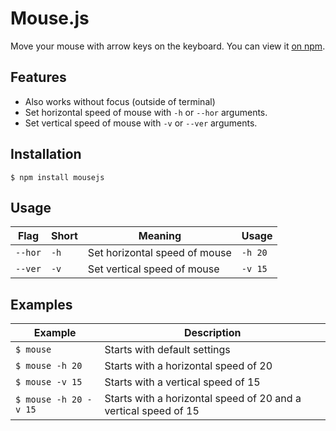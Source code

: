 # Mouse.js

Move your mouse with arrow keys on the keyboard. You can view it [on npm](https://www.npmjs.com/package/mousejs).

## Features

* Also works without focus (outside of terminal)
* Set horizontal speed of mouse with `-h` or `--hor` arguments.
* Set vertical speed of mouse with `-v` or `--ver` arguments.

## Installation

```
$ npm install mousejs
```

## Usage

Flag | Short | Meaning | Usage
-----|-------|---------|------
`--hor` | `-h` | Set horizontal speed of mouse | `-h 20`
`--ver` | `-v` | Set vertical speed of mouse | `-v 15`

## Examples

Example | Description
--------|------------
`$ mouse` | Starts with default settings
`$ mouse -h 20` | Starts with a horizontal speed of 20
`$ mouse -v 15` | Starts with a vertical speed of 15
`$ mouse -h 20 -v 15` | Starts with a horizontal speed of 20 and a vertical speed of 15
